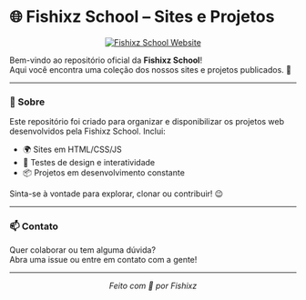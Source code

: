 # 🌐 Fishixz School – Sites e Projetos

<p align="center">
  <a href="https://fishixzschool.github.io/websites/" target="_blank">
    <img src="https://img.shields.io/badge/Acessar%20Portfólio-Fishixz%20School-blueviolet?style=for-the-badge&logo=githubpages" alt="Fishixz School Website" />
  </a>
</p>

Bem-vindo ao repositório oficial da **Fishixz School**!  
Aqui você encontra uma coleção dos nossos sites e projetos publicados. 🚀

---

### 🚀 Sobre

Este repositório foi criado para organizar e disponibilizar os projetos web desenvolvidos pela Fishixz School. Inclui:

- 🌍 Sites em HTML/CSS/JS  
- 🧪 Testes de design e interatividade  
- 📦 Projetos em desenvolvimento constante

Sinta-se à vontade para explorar, clonar ou contribuir! 😉

---

### 📫 Contato

Quer colaborar ou tem alguma dúvida?  
Abra uma issue ou entre em contato com a gente!

---

<p align="center"><i>Feito com 💙 por Fishixz</i></p>
